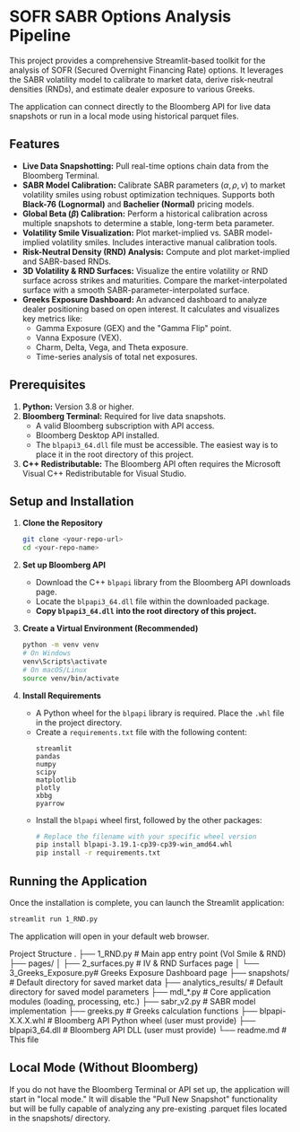 # SOFR SABR Options Analysis Pipeline

This project provides a comprehensive Streamlit-based toolkit for the analysis of SOFR (Secured Overnight Financing Rate) options. It leverages the SABR volatility model to calibrate to market data, derive risk-neutral densities (RNDs), and estimate dealer exposure to various Greeks.

The application can connect directly to the Bloomberg API for live data snapshots or run in a local mode using historical parquet files.

## Features

-   **Live Data Snapshotting:** Pull real-time options chain data from the Bloomberg Terminal.
-   **SABR Model Calibration:** Calibrate SABR parameters ($\alpha, \rho, \nu$) to market volatility smiles using robust optimization techniques. Supports both **Black-76 (Lognormal)** and **Bachelier (Normal)** pricing models.
-   **Global Beta ($\beta$) Calibration:** Perform a historical calibration across multiple snapshots to determine a stable, long-term beta parameter.
-   **Volatility Smile Visualization:** Plot market-implied vs. SABR model-implied volatility smiles. Includes interactive manual calibration tools.
-   **Risk-Neutral Density (RND) Analysis:** Compute and plot market-implied and SABR-based RNDs.
-   **3D Volatility & RND Surfaces:** Visualize the entire volatility or RND surface across strikes and maturities. Compare the market-interpolated surface with a smooth SABR-parameter-interpolated surface.
-   **Greeks Exposure Dashboard:** An advanced dashboard to analyze dealer positioning based on open interest. It calculates and visualizes key metrics like:
    -   Gamma Exposure (GEX) and the "Gamma Flip" point.
    -   Vanna Exposure (VEX).
    -   Charm, Delta, Vega, and Theta exposure.
    -   Time-series analysis of total net exposures.

## Prerequisites

1.  **Python:** Version 3.8 or higher.
2.  **Bloomberg Terminal:** Required for live data snapshots.
    -   A valid Bloomberg subscription with API access.
    -   Bloomberg Desktop API installed.
    -   The `blpapi3_64.dll` file must be accessible. The easiest way is to place it in the root directory of this project.
3.  **C++ Redistributable:** The Bloomberg API often requires the Microsoft Visual C++ Redistributable for Visual Studio.

## Setup and Installation

1.  **Clone the Repository**
    ```bash
    git clone <your-repo-url>
    cd <your-repo-name>
    ```

2.  **Set up Bloomberg API**
    -   Download the C++ `blpapi` library from the Bloomberg API downloads page.
    -   Locate the `blpapi3_64.dll` file within the downloaded package.
    -   **Copy `blpapi3_64.dll` into the root directory of this project.**

3.  **Create a Virtual Environment (Recommended)**
    ```bash
    python -m venv venv
    # On Windows
    venv\Scripts\activate
    # On macOS/Linux
    source venv/bin/activate
    ```

4.  **Install Requirements**
    -   A Python wheel for the `blpapi` library is required. Place the `.whl` file in the project directory.
    -   Create a `requirements.txt` file with the following content:
        ```
        streamlit
        pandas
        numpy
        scipy
        matplotlib
        plotly
        xbbg
        pyarrow
        ```
    -   Install the `blpapi` wheel first, followed by the other packages:
        ```bash
        # Replace the filename with your specific wheel version
        pip install blpapi-3.19.1-cp39-cp39-win_amd64.whl
        pip install -r requirements.txt
        ```

## Running the Application

Once the installation is complete, you can launch the Streamlit application:

```bash
streamlit run 1_RND.py
```


The application will open in your default web browser.

Project Structure
.
├── 1_RND.py                # Main app entry point (Vol Smile & RND)
├── pages/
│   ├── 2_surfaces.py       # IV & RND Surfaces page
│   └── 3_Greeks_Exposure.py# Greeks Exposure Dashboard page
├── snapshots/              # Default directory for saved market data
├── analytics_results/      # Default directory for saved model parameters
├── mdl_*.py                # Core application modules (loading, processing, etc.)
├── sabr_v2.py              # SABR model implementation
├── greeks.py               # Greeks calculation functions
├── blpapi-X.X.X.whl        # Bloomberg API Python wheel (user must provide)
├── blpapi3_64.dll          # Bloomberg API DLL (user must provide)
└── readme.md               # This file

## Local Mode (Without Bloomberg)
If you do not have the Bloomberg Terminal or API set up, the application will start in "local mode." It will disable the "Pull New Snapshot" functionality but will be fully capable of analyzing any pre-existing .parquet files located in the snapshots/ directory.

